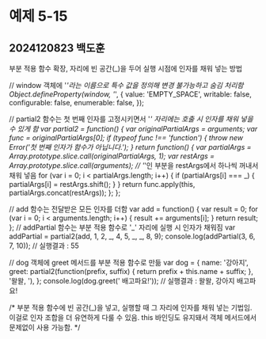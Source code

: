 # 예제 5-15
## 2024120823 백도훈

부분 적용 함수 확장, 자리에 빈 공간(_)을 두어 실행 시점에 인자를 채워 넣는 방법


// window 객체에 '_'라는 이름으로 특수 값을 정의해 변경 불가능하고 숨김 처리함
Object.defineProperty(window, '_', {
  value: 'EMPTY_SPACE',
  writable: false,
  configurable: false,
  enumerable: false,
});

// partial2 함수는 첫 번째 인자를 고정시키면서 '_' 자리에는 호출 시 인자를 채워 넣을 수 있게 함
var partial2 = function() {
  var originalPartialArgs = arguments;
  var func = originalPartialArgs[0];
  if (typeof func !== 'function') {
    throw new Error('첫 번째 인자가 함수가 아닙니다.');
  }
  return function() {
    var partialArgs = Array.prototype.slice.call(originalPartialArgs, 1);
    var restArgs = Array.prototype.slice.call(arguments);
    // '_'인 부분을 restArgs에서 하나씩 꺼내서 채워 넣음
    for (var i = 0; i < partialArgs.length; i++) {
      if (partialArgs[i] === _) {
        partialArgs[i] = restArgs.shift();
      }
    }
    return func.apply(this, partialArgs.concat(restArgs));
  };
};

// add 함수는 전달받은 모든 인자를 더함
var add = function() {
  var result = 0;
  for (var i = 0; i < arguments.length; i++) {
    result += arguments[i];
  }
  return result;
};
// addPartial 함수는 부분 적용 함수로 '_' 자리에 실행 시 인자가 채워짐
var addPartial = partial2(add, 1, 2, _, 4, 5, _, _, 8, 9);
console.log(addPartial(3, 6, 7, 10)); 
// 실행결과 : 55

// dog 객체에 greet 메서드를 부분 적용 함수로 만듦
var dog = {
  name: '강아지',
  greet: partial2(function(prefix, suffix) {
    return prefix + this.name + suffix;
  }, '왈왈, '),
};
console.log(dog.greet(' 배고파요!')); 
// 실행결과 : 왈왈, 강아지 배고파요!

/*
부분 적용 함수에 빈 공간(_)을 넣고, 실행할 때 그 자리에 인자를 채워 넣는 기법임.
이걸로 인자 조합을 더 유연하게 다룰 수 있음.
this 바인딩도 유지돼서 객체 메서드에서 문제없이 사용 가능함.
*/

